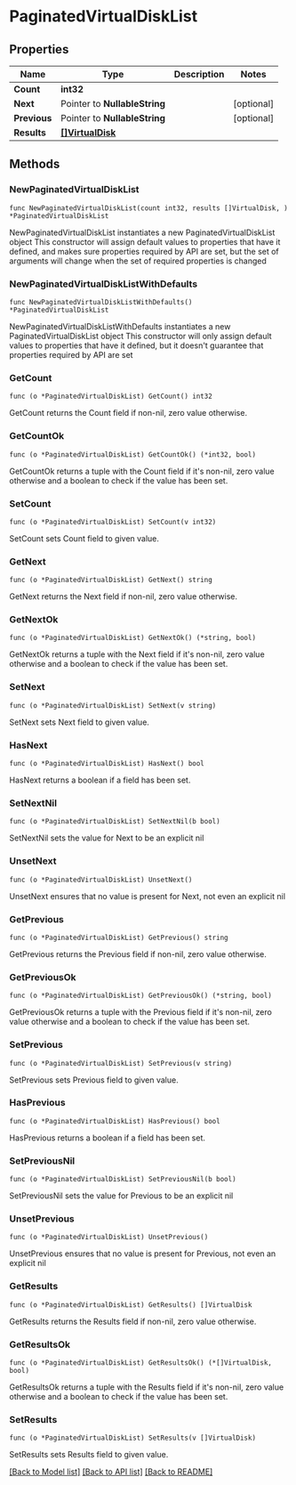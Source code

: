 # PaginatedVirtualDiskList

## Properties

Name | Type | Description | Notes
------------ | ------------- | ------------- | -------------
**Count** | **int32** |  | 
**Next** | Pointer to **NullableString** |  | [optional] 
**Previous** | Pointer to **NullableString** |  | [optional] 
**Results** | [**[]VirtualDisk**](VirtualDisk.md) |  | 

## Methods

### NewPaginatedVirtualDiskList

`func NewPaginatedVirtualDiskList(count int32, results []VirtualDisk, ) *PaginatedVirtualDiskList`

NewPaginatedVirtualDiskList instantiates a new PaginatedVirtualDiskList object
This constructor will assign default values to properties that have it defined,
and makes sure properties required by API are set, but the set of arguments
will change when the set of required properties is changed

### NewPaginatedVirtualDiskListWithDefaults

`func NewPaginatedVirtualDiskListWithDefaults() *PaginatedVirtualDiskList`

NewPaginatedVirtualDiskListWithDefaults instantiates a new PaginatedVirtualDiskList object
This constructor will only assign default values to properties that have it defined,
but it doesn't guarantee that properties required by API are set

### GetCount

`func (o *PaginatedVirtualDiskList) GetCount() int32`

GetCount returns the Count field if non-nil, zero value otherwise.

### GetCountOk

`func (o *PaginatedVirtualDiskList) GetCountOk() (*int32, bool)`

GetCountOk returns a tuple with the Count field if it's non-nil, zero value otherwise
and a boolean to check if the value has been set.

### SetCount

`func (o *PaginatedVirtualDiskList) SetCount(v int32)`

SetCount sets Count field to given value.


### GetNext

`func (o *PaginatedVirtualDiskList) GetNext() string`

GetNext returns the Next field if non-nil, zero value otherwise.

### GetNextOk

`func (o *PaginatedVirtualDiskList) GetNextOk() (*string, bool)`

GetNextOk returns a tuple with the Next field if it's non-nil, zero value otherwise
and a boolean to check if the value has been set.

### SetNext

`func (o *PaginatedVirtualDiskList) SetNext(v string)`

SetNext sets Next field to given value.

### HasNext

`func (o *PaginatedVirtualDiskList) HasNext() bool`

HasNext returns a boolean if a field has been set.

### SetNextNil

`func (o *PaginatedVirtualDiskList) SetNextNil(b bool)`

 SetNextNil sets the value for Next to be an explicit nil

### UnsetNext
`func (o *PaginatedVirtualDiskList) UnsetNext()`

UnsetNext ensures that no value is present for Next, not even an explicit nil
### GetPrevious

`func (o *PaginatedVirtualDiskList) GetPrevious() string`

GetPrevious returns the Previous field if non-nil, zero value otherwise.

### GetPreviousOk

`func (o *PaginatedVirtualDiskList) GetPreviousOk() (*string, bool)`

GetPreviousOk returns a tuple with the Previous field if it's non-nil, zero value otherwise
and a boolean to check if the value has been set.

### SetPrevious

`func (o *PaginatedVirtualDiskList) SetPrevious(v string)`

SetPrevious sets Previous field to given value.

### HasPrevious

`func (o *PaginatedVirtualDiskList) HasPrevious() bool`

HasPrevious returns a boolean if a field has been set.

### SetPreviousNil

`func (o *PaginatedVirtualDiskList) SetPreviousNil(b bool)`

 SetPreviousNil sets the value for Previous to be an explicit nil

### UnsetPrevious
`func (o *PaginatedVirtualDiskList) UnsetPrevious()`

UnsetPrevious ensures that no value is present for Previous, not even an explicit nil
### GetResults

`func (o *PaginatedVirtualDiskList) GetResults() []VirtualDisk`

GetResults returns the Results field if non-nil, zero value otherwise.

### GetResultsOk

`func (o *PaginatedVirtualDiskList) GetResultsOk() (*[]VirtualDisk, bool)`

GetResultsOk returns a tuple with the Results field if it's non-nil, zero value otherwise
and a boolean to check if the value has been set.

### SetResults

`func (o *PaginatedVirtualDiskList) SetResults(v []VirtualDisk)`

SetResults sets Results field to given value.



[[Back to Model list]](../README.md#documentation-for-models) [[Back to API list]](../README.md#documentation-for-api-endpoints) [[Back to README]](../README.md)



